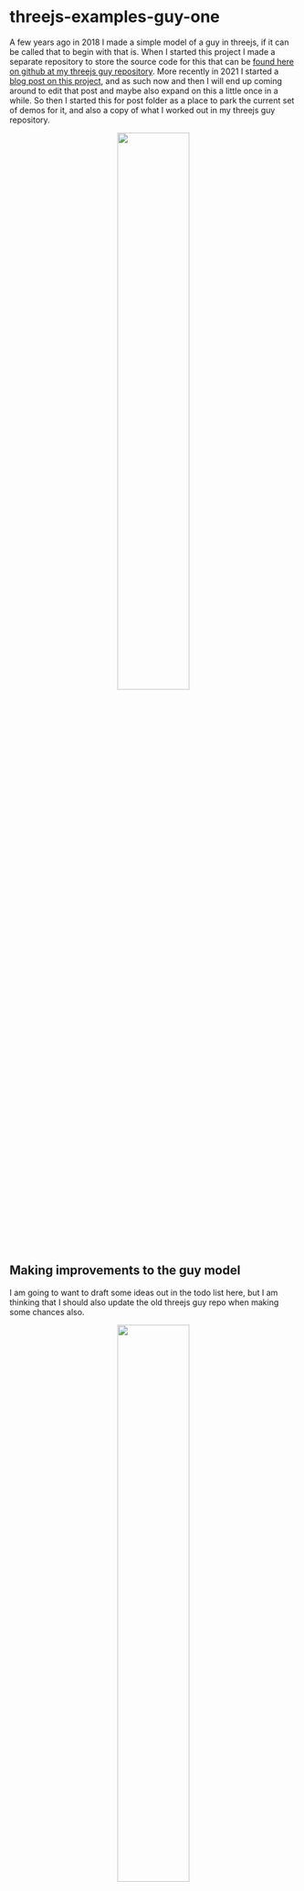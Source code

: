 # threejs-examples-guy-one

A few years ago in 2018 I made a simple model of a guy in threejs, if it can be called that to begin with that is. When I started this project I made a separate repository to store the source code for this that can be [found here on github at my threejs guy repository](https://github.com/dustinpfister/threejs_guy). More recently in 2021 I started a [blog post on this project](https://dustinpfister.github.io/2021/04/29/threejs-examples-guy-one/), and as such now and then I will end up coming around to edit that post and maybe also expand on this a little once in a while. So then I started this for post folder as a place to park the current set of demos for it, and also a copy of what I worked out in my threejs guy repository.

<div align="center">
      <a href="https://www.youtube.com/watch?v=qquR4ehWTAk">
         <img src="https://img.youtube.com/vi/qquR4ehWTAk/0.jpg" style="width:50%;">
      </a>
</div>




## Making improvements to the guy model

I am going to want to draft some ideas out in the todo list here, but I am thinking that I should also update the old threejs guy repo when making some chances also.


<div align="center">
      <a href="https://www.youtube.com/watch?v=u5tRAChrMfM">
         <img src="https://img.youtube.com/vi/u5tRAChrMfM/0.jpg" style="width:50%;">
      </a>
</div>